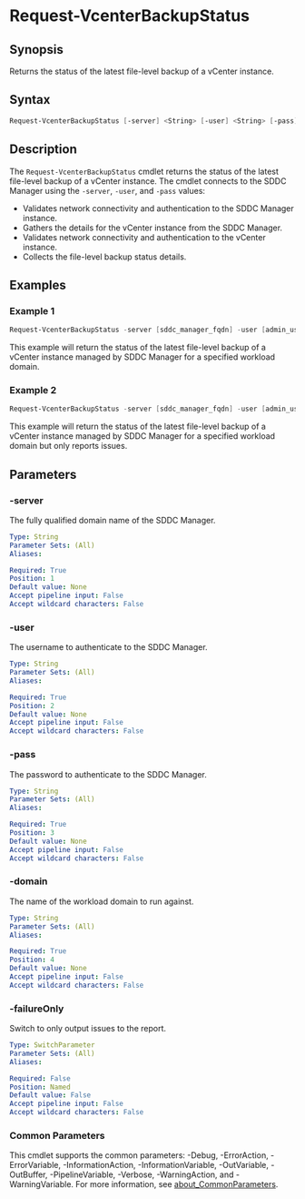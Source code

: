 # Request-VcenterBackupStatus

## Synopsis

Returns the status of the latest file-level backup of a vCenter instance.

## Syntax

```powershell
Request-VcenterBackupStatus [-server] <String> [-user] <String> [-pass] <String> [-domain] <String> [-failureOnly] [<CommonParameters>]
```

## Description

The `Request-VcenterBackupStatus` cmdlet returns the status of the latest file-level backup of a vCenter instance.
The cmdlet connects to the SDDC Manager using the `-server`, `-user`, and `-pass` values:

- Validates network connectivity and authentication to the SDDC Manager instance.
- Gathers the details for the vCenter instance from the SDDC Manager.
- Validates network connectivity and authentication to the vCenter instance.
- Collects the file-level backup status details.

## Examples

### Example 1

```powershell
Request-VcenterBackupStatus -server [sddc_manager_fqdn] -user [admin_username] -pass [admin_password] -domain [workload_domain_name]
```

This example will return the status of the latest file-level backup of a vCenter instance managed by SDDC Manager for a specified workload domain.

### Example 2

```powershell
Request-VcenterBackupStatus -server [sddc_manager_fqdn] -user [admin_username] -pass [admin_password] -domain [workload_domain_name] -failureOnly
```

This example will return the status of the latest file-level backup of a vCenter instance managed by SDDC Manager for a specified workload domain but only reports issues.

## Parameters

### -server

The fully qualified domain name of the SDDC Manager.

```yaml
Type: String
Parameter Sets: (All)
Aliases:

Required: True
Position: 1
Default value: None
Accept pipeline input: False
Accept wildcard characters: False
```

### -user

The username to authenticate to the SDDC Manager.

```yaml
Type: String
Parameter Sets: (All)
Aliases:

Required: True
Position: 2
Default value: None
Accept pipeline input: False
Accept wildcard characters: False
```

### -pass

The password to authenticate to the SDDC Manager.

```yaml
Type: String
Parameter Sets: (All)
Aliases:

Required: True
Position: 3
Default value: None
Accept pipeline input: False
Accept wildcard characters: False
```

### -domain

The name of the workload domain to run against.

```yaml
Type: String
Parameter Sets: (All)
Aliases:

Required: True
Position: 4
Default value: None
Accept pipeline input: False
Accept wildcard characters: False
```

### -failureOnly

Switch to only output issues to the report.

```yaml
Type: SwitchParameter
Parameter Sets: (All)
Aliases:

Required: False
Position: Named
Default value: False
Accept pipeline input: False
Accept wildcard characters: False
```

### Common Parameters

This cmdlet supports the common parameters: -Debug, -ErrorAction, -ErrorVariable, -InformationAction, -InformationVariable, -OutVariable, -OutBuffer, -PipelineVariable, -Verbose, -WarningAction, and -WarningVariable. For more information, see [about_CommonParameters](http://go.microsoft.com/fwlink/?LinkID=113216).
